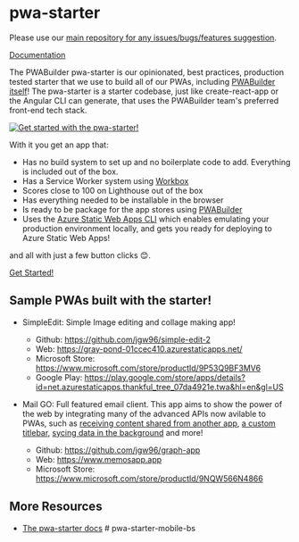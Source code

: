 # pwa-starter

Please use our [main repository for any issues/bugs/features suggestion](https://github.com/pwa-builder/PWABuilder/issues/new/choose).

[Documentation](https://docs.pwabuilder.com/#/starter/quick-start)

The PWABuilder pwa-starter is our opinionated, best practices, production tested starter that we use to build all of our PWAs, including [PWABuilder itself](https://blog.pwabuilder.com/posts/introducing-the-brand-new-pwa-builder/)! The pwa-starter is a starter codebase, just like create-react-app or the Angular CLI can generate, that uses the PWABuilder team&#39;s preferred front-end tech stack.

[![Get started with the pwa-starter!](https://img.youtube.com/vi/u3pWKpmic_k/0.jpg)](https://www.youtube.com/watch?v=u3pWKpmic_k)

With it you get an app that:
- Has no build system to set up and no boilerplate code to add. Everything is included out of the box.
- Has a Service Worker system using [Workbox](https://developers.google.com/web/tools/workbox/)
- Scores close to 100 on Lighthouse out of the box
- Has everything needed to be installable in the browser
- Is ready to be package for the app stores using [PWABuilder](https://www.pwabuilder.com)
- Uses the [Azure Static Web Apps CLI](https://azure.github.io/static-web-apps-cli) which enables emulating your production environment locally, and gets you ready for deploying to Azure Static Web Apps!

and all with just a few button clicks 😊.

[Get Started!](https://docs.pwabuilder.com/#/starter/quick-start)

## Sample PWAs built with the starter!

- SimpleEdit: Simple Image editing and collage making app!
   - Github: https://github.com/jgw96/simple-edit-2
   - Web: https://gray-pond-01ccec410.azurestaticapps.net/
   - Microsoft Store: https://www.microsoft.com/store/productId/9P53Q9BF3MV6
   - Google Play: https://play.google.com/store/apps/details?id=net.azurestaticapps.thankful_tree_07da4921e.twa&hl=en&gl=US

- Mail GO: Full featured email client. This app aims to show the power of the web by integrating many of the advanced APIs now avilable to PWAs, such as [receiving content shared from another app](https://docs.microsoft.com/en-us/microsoft-edge/progressive-web-apps-chromium/how-to/share#receiving-shared-content), [a custom titlebar](https://docs.microsoft.com/en-us/microsoft-edge/progressive-web-apps-chromium/how-to/window-controls-overlay), [sycing data in the background](https://docs.microsoft.com/en-us/microsoft-edge/progressive-web-apps-chromium/how-to/background-syncs) and more!
  - Github: https://github.com/jgw96/graph-app
  - Web: https://www.memosapp.app
  - Microsoft Store: https://www.microsoft.com/store/productId/9NQW566N4866

## More Resources
- [The pwa-starter docs](https://docs.pwabuilder.com/#/starter/quick-start)
#   p w a - s t a r t e r - m o b i l e - b s  
 